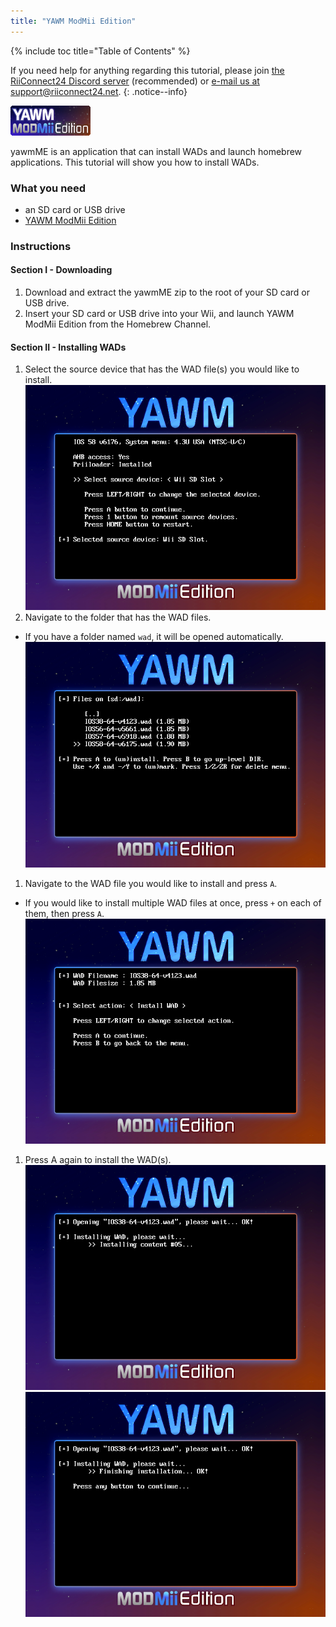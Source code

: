 ```yaml
---
title: "YAWM ModMii Edition"
---
```


{% include toc title="Table of Contents" %}

If you need help for anything regarding this tutorial, please join [the RiiConnect24 Discord server](https://discord.gg/rc24) (recommended) or [e-mail us at support@riiconnect24.net](mailto:support@riiconnect24.net).
{: .notice--info}

![yawmME icon](/images/yawmME/icon.png)

yawmME is an application that can install WADs and launch homebrew applications.
This tutorial will show you how to install WADs.

### What you need
* an SD card or USB drive
* [YAWM ModMii Edition](https://oscwii.org/library/app/yawmme)

### Instructions

#### Section I - Downloading

1. Download and extract the yawmME zip to the root of your SD card or USB drive.
1. Insert your SD card or USB drive into your Wii, and launch YAWM ModMii Edition from the Homebrew Channel.

#### Section II - Installing WADs

1. Select the source device that has the WAD file(s) you would like to install.
![Selecting source device](/images/yawmME/source_device.png)
1. Navigate to the folder that has the WAD files.
  - If you have a folder named `wad`, it will be opened automatically.
![Selecting WAD file](/images/yawmME/file_selection.png)
1. Navigate to the WAD file you would like to install and press `A`.
  - If you would like to install multiple WAD files at once, press `+` on each of them, then press `A`.
![WAD options](/images/yawmME/install_wad.png)
1. Press A again to install the WAD(s).
![Installing WAD](/images/yawmME/installing_wad.png)
![Installing WAD OK](/images/yawmME/installing_wad_ok.png)
